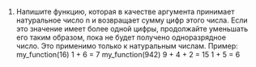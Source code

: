 1. Напишите функцию, которая в качестве аргумента принимает натуральное число n и возвращает сумму цифр этого числа. Если это значение имеет более одной цифры, продолжайте уменьшать его таким образом, пока не будет получено одноразрядное число. Это применимо только к натуральным числам. 
Пример: 	my_function(16)    1 + 6 = 7
   		my_function(942)    9 + 4 + 2 = 15    1 + 5 = 6
